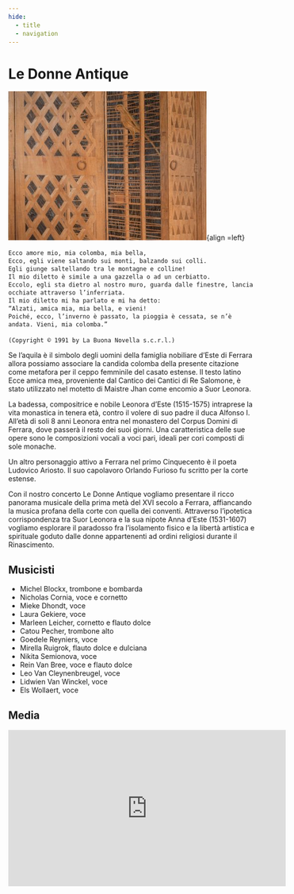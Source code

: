 ```yaml
---
hide:
  - title
  - navigation
---
```


# Le Donne Antique

![donne_antique](../../assets/images/donne_antique.jpg){align =left}

```
Ecco amore mio, mia colomba, mia bella, 
Ecco, egli viene saltando sui monti, balzando sui colli. 
Egli giunge saltellando tra le montagne e colline! 
Il mio diletto è simile a una gazzella o ad un cerbiatto. 
Eccolo, egli sta dietro al nostro muro, guarda dalle finestre, lancia occhiate attraverso l’inferriata. 
Il mio diletto mi ha parlato e mi ha detto: 
“Alzati, amica mia, mia bella, e vieni! 
Poiché, ecco, l’inverno è passato, la pioggia è cessata, se n’è andata. Vieni, mia colomba.”

(Copyright © 1991 by La Buona Novella s.c.r.l.)
```

Se l’aquila è il simbolo degli uomini della famiglia nobiliare d’Este di Ferrara allora possiamo associare la candida colomba della presente citazione come metafora per il ceppo femminile del casato estense. Il testo latino Ecce amica mea, proveniente dal Cantico dei Cantici di Re Salomone, è stato utilizzato nel motetto di Maistre Jhan come encomio a Suor Leonora.

La badessa, compositrice e nobile Leonora d’Este (1515-1575) intraprese la vita monastica in tenera età, contro il volere di suo padre il duca Alfonso I. All’età di soli 8 anni Leonora entra nel monastero del Corpus Domini di Ferrara, dove passerà il resto dei suoi giorni. Una caratteristica delle sue opere sono le composizioni vocali a voci pari, ideali per cori composti di sole monache.

Un altro personaggio attivo a Ferrara nel primo Cinquecento è il poeta Ludovico Ariosto. Il suo capolavoro Orlando Furioso fu scritto per la corte estense. 

Con il nostro concerto Le Donne Antique vogliamo presentare il ricco panorama musicale della prima metà del XVI secolo a Ferrara, affiancando la musica profana della corte con quella dei conventi. Attraverso l’ipotetica corrispondenza tra Suor Leonora e la sua nipote Anna d’Este (1531-1607) vogliamo esplorare il paradosso fra l’isolamento fisico e la libertà artistica e spirituale goduto dalle donne appartenenti ad ordini religiosi durante il Rinascimento. 

## Musicisti

- Michel Blockx, trombone e bombarda
- Nicholas Cornia, voce e cornetto
- Mieke Dhondt, voce
- Laura Gekiere, voce
- Marleen Leicher, cornetto e flauto dolce
- Catou Pecher, trombone alto
- Goedele Reyniers, voce
- Mirella Ruigrok, flauto dolce e dulciana
- Nikita Semionova, voce
- Rein Van Bree, voce e flauto dolce
- Leo Van Cleynenbreugel, voce
- Lidwien Van Winckel, voce
- Els Wollaert, voce

## Media

<iframe width="560" height="315" src="https://www.youtube.com/embed/videoseries?si=oAA_htAKvMaM2qSI&amp;list=PLDTXvtcLnrvEhnxMZmcv7Nd-Gdt1veW0J" title="YouTube video player" frameborder="0" allow="accelerometer; autoplay; clipboard-write; encrypted-media; gyroscope; picture-in-picture; web-share" referrerpolicy="strict-origin-when-cross-origin" allowfullscreen></iframe>

